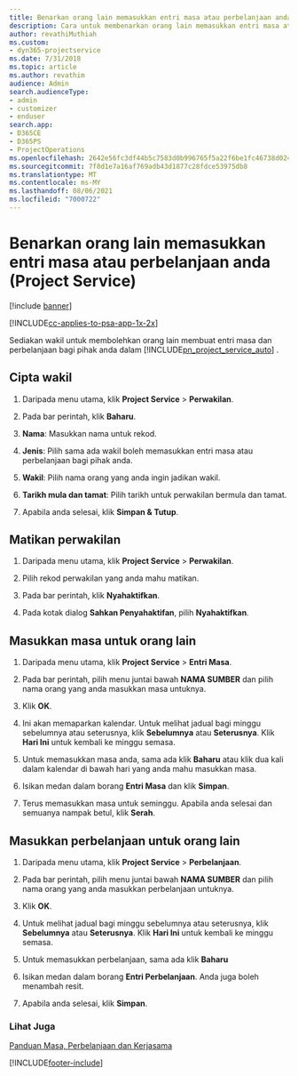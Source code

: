 ```yaml
---
title: Benarkan orang lain memasukkan entri masa atau perbelanjaan anda
description: Cara untuk membenarkan orang lain memasukkan entri masa atau perbelanjaan anda dalam Project Service
author: revathiMuthiah
ms.custom:
- dyn365-projectservice
ms.date: 7/31/2018
ms.topic: article
ms.author: revathim
audience: Admin
search.audienceType:
- admin
- customizer
- enduser
search.app:
- D365CE
- D365PS
- ProjectOperations
ms.openlocfilehash: 2642e56fc3df44b5c7583d0b996765f5a22f6be1fc46738d02462d928f833048
ms.sourcegitcommit: 7f8d1e7a16af769adb43d1877c28fdce53975db8
ms.translationtype: MT
ms.contentlocale: ms-MY
ms.lasthandoff: 08/06/2021
ms.locfileid: "7000722"
---
```

# <a name="allow-someone-else-to-enter-your-time-entry-or-expense-project-service"></a>Benarkan orang lain memasukkan entri masa atau perbelanjaan anda (Project Service)

[!include [banner](../includes/psa-now-project-operations.md)]

[!INCLUDE[cc-applies-to-psa-app-1x-2x](../includes/cc-applies-to-psa-app-1x-2x.md)]

Sediakan wakil untuk membolehkan orang lain membuat entri masa dan perbelanjaan bagi pihak anda dalam [!INCLUDE[pn_project_service_auto](../includes/pn-project-service-auto.md)] .  
  
## <a name="create-a-delegate"></a>Cipta wakil  
  
1.  Daripada menu utama, klik **Project Service** > **Perwakilan**.  
  
2.  Pada bar perintah, klik **Baharu**.  
  
3. **Nama**: Masukkan nama untuk rekod.  
  
4. **Jenis**: Pilih sama ada wakil boleh memasukkan entri masa atau perbelanjaan bagi pihak anda.  
  
5. **Wakil**: Pilih nama orang yang anda ingin jadikan wakil.  
  
6. **Tarikh mula dan tamat**: Pilih tarikh untuk perwakilan bermula dan tamat.  
  
7.  Apabila anda selesai, klik **Simpan & Tutup**.  
  
## <a name="turn-off-delegation"></a>Matikan perwakilan  
  
1.  Daripada menu utama, klik **Project Service** > **Perwakilan**.  
  
2.  Pilih rekod perwakilan yang anda mahu matikan.  
  
3.  Pada bar perintah, klik **Nyahaktifkan**.  
  
4.  Pada kotak dialog **Sahkan Penyahaktifan**, pilih **Nyahaktifkan**.  
  
## <a name="enter-time-for-someone-else"></a>Masukkan masa untuk orang lain  
  
1.  Daripada menu utama, klik **Project Service** > **Entri Masa**.  
  
2.  Pada bar perintah, pilih menu juntai bawah **NAMA SUMBER** dan pilih nama orang yang anda masukkan masa untuknya.  
  
3.  Klik **OK**.  
  
4.  Ini akan memaparkan kalendar. Untuk melihat jadual bagi minggu sebelumnya atau seterusnya, klik **Sebelumnya** atau **Seterusnya**. Klik **Hari Ini** untuk kembali ke minggu semasa.  
  
5.  Untuk memasukkan masa anda, sama ada klik **Baharu** atau klik dua kali dalam kalendar di bawah hari yang anda mahu masukkan masa.  
  
6.  Isikan medan dalam borang **Entri Masa** dan klik **Simpan**.  
  
7.  Terus memasukkan masa untuk seminggu. Apabila anda selesai dan semuanya nampak betul, klik **Serah**.  
  
## <a name="enter-expenses-for-someone-else"></a>Masukkan perbelanjaan untuk orang lain  
  
1.  Daripada menu utama, klik **Project Service** > **Perbelanjaan**.  
  
2.  Pada bar perintah, pilih menu juntai bawah **NAMA SUMBER** dan pilih nama orang yang anda masukkan perbelanjaan untuknya.  
  
3.  Klik **OK**.  
  
4.  Untuk melihat jadual bagi minggu sebelumnya atau seterusnya, klik **Sebelumnya** atau **Seterusnya**. Klik **Hari Ini** untuk kembali ke minggu semasa.  
  
5.  Untuk memasukkan perbelanjaan, sama ada klik **Baharu**  
  
6.  Isikan medan dalam borang **Entri Perbelanjaan**. Anda juga boleh menambah resit.  
  
7.  Apabila anda selesai, klik **Simpan**.  
  
### <a name="see-also"></a>Lihat Juga  
 [Panduan Masa, Perbelanjaan dan Kerjasama](../psa/time-expense-collaboration-guide.md)


[!INCLUDE[footer-include](../includes/footer-banner.md)]